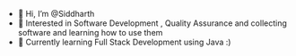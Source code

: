 - 👋 Hi, I’m @Siddharth
- 👀 Interested in Software Development , Quality Assurance and collecting software and learning how to use them
- 🌱 Currently learning Full Stack Development using Java :)
<!---
siddharthss19959977/siddharthss19959977 is a ✨ special ✨ repository because its `README.md` (this file) appears on your GitHub profile.
You can click the Preview link to take a look at your changes.
--->
